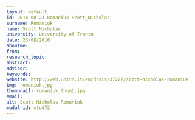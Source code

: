 ```yaml
---
layout: default 
id: 2016-08-23-Romaniuk-Scott_Nicholas
surname: Romaniuk
name: Scott Nicholas
university: University of Trento
date: 23/08/2016
aboutme: 
from: 
research_topic: 
abstract: 
advisor: 
keywords: 
website: http://web.unitn.it/en/drsis/37227/scott-nicholas-romaniuk
img: romaniuk.jpg
thumbnail: romaniuk_thumb.jpg
email: 
alt: Scott Nicholas Romaniuk
modal-id: stud72
---
```

